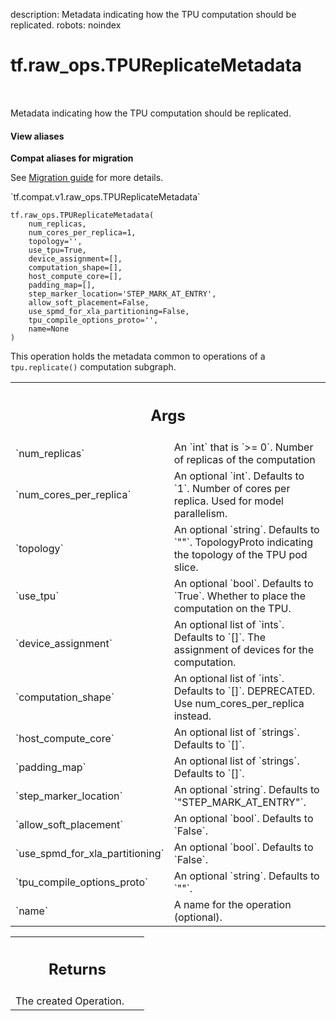 description: Metadata indicating how the TPU computation should be replicated.
robots: noindex

# tf.raw_ops.TPUReplicateMetadata

<!-- Insert buttons and diff -->

<table class="tfo-notebook-buttons tfo-api nocontent" align="left">

</table>



Metadata indicating how the TPU computation should be replicated.


<section class="expandable">
  <h4 class="showalways">View aliases</h4>
  <p>
<b>Compat aliases for migration</b>
<p>See
<a href="https://www.tensorflow.org/guide/migrate">Migration guide</a> for
more details.</p>
<p>`tf.compat.v1.raw_ops.TPUReplicateMetadata`</p>
</p>
</section>

<pre class="devsite-click-to-copy prettyprint lang-py tfo-signature-link">
<code>tf.raw_ops.TPUReplicateMetadata(
    num_replicas,
    num_cores_per_replica=1,
    topology=&#x27;&#x27;,
    use_tpu=True,
    device_assignment=[],
    computation_shape=[],
    host_compute_core=[],
    padding_map=[],
    step_marker_location=&#x27;STEP_MARK_AT_ENTRY&#x27;,
    allow_soft_placement=False,
    use_spmd_for_xla_partitioning=False,
    tpu_compile_options_proto=&#x27;&#x27;,
    name=None
)
</code></pre>



<!-- Placeholder for "Used in" -->

This operation holds the metadata common to operations of a `tpu.replicate()` computation subgraph.

<!-- Tabular view -->
 <table class="responsive fixed orange">
<colgroup><col width="214px"><col></colgroup>
<tr><th colspan="2"><h2 class="add-link">Args</h2></th></tr>

<tr>
<td>
`num_replicas`<a id="num_replicas"></a>
</td>
<td>
An `int` that is `>= 0`.
Number of replicas of the computation
</td>
</tr><tr>
<td>
`num_cores_per_replica`<a id="num_cores_per_replica"></a>
</td>
<td>
An optional `int`. Defaults to `1`.
Number of cores per replica. Used for model parallelism.
</td>
</tr><tr>
<td>
`topology`<a id="topology"></a>
</td>
<td>
An optional `string`. Defaults to `""`.
TopologyProto indicating the topology of the TPU pod slice.
</td>
</tr><tr>
<td>
`use_tpu`<a id="use_tpu"></a>
</td>
<td>
An optional `bool`. Defaults to `True`.
Whether to place the computation on the TPU.
</td>
</tr><tr>
<td>
`device_assignment`<a id="device_assignment"></a>
</td>
<td>
An optional list of `ints`. Defaults to `[]`.
The assignment of devices for the computation.
</td>
</tr><tr>
<td>
`computation_shape`<a id="computation_shape"></a>
</td>
<td>
An optional list of `ints`. Defaults to `[]`.
DEPRECATED. Use num_cores_per_replica instead.
</td>
</tr><tr>
<td>
`host_compute_core`<a id="host_compute_core"></a>
</td>
<td>
An optional list of `strings`. Defaults to `[]`.
</td>
</tr><tr>
<td>
`padding_map`<a id="padding_map"></a>
</td>
<td>
An optional list of `strings`. Defaults to `[]`.
</td>
</tr><tr>
<td>
`step_marker_location`<a id="step_marker_location"></a>
</td>
<td>
An optional `string`. Defaults to `"STEP_MARK_AT_ENTRY"`.
</td>
</tr><tr>
<td>
`allow_soft_placement`<a id="allow_soft_placement"></a>
</td>
<td>
An optional `bool`. Defaults to `False`.
</td>
</tr><tr>
<td>
`use_spmd_for_xla_partitioning`<a id="use_spmd_for_xla_partitioning"></a>
</td>
<td>
An optional `bool`. Defaults to `False`.
</td>
</tr><tr>
<td>
`tpu_compile_options_proto`<a id="tpu_compile_options_proto"></a>
</td>
<td>
An optional `string`. Defaults to `""`.
</td>
</tr><tr>
<td>
`name`<a id="name"></a>
</td>
<td>
A name for the operation (optional).
</td>
</tr>
</table>



<!-- Tabular view -->
 <table class="responsive fixed orange">
<colgroup><col width="214px"><col></colgroup>
<tr><th colspan="2"><h2 class="add-link">Returns</h2></th></tr>
<tr class="alt">
<td colspan="2">
The created Operation.
</td>
</tr>

</table>

